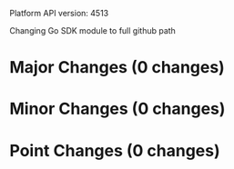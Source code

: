 Platform API version: 4513


Changing Go SDK module to full github path

# Major Changes (0 changes)


# Minor Changes (0 changes)


# Point Changes (0 changes)
